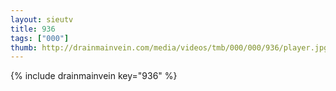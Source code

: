 ```yaml
--- 
layout: sieutv
title: 936
tags: ["000"]
thumb: http://drainmainvein.com/media/videos/tmb/000/000/936/player.jpg
---
```

{% include drainmainvein key="936" %} 
